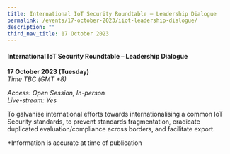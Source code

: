 ```yaml
---
title: International IoT Security Roundtable – Leadership Dialogue
permalink: /events/17-october-2023/iiot-leadership-dialogue/
description: ""
third_nav_title: 17 October 2023
---
```

#### **International IoT Security Roundtable – Leadership Dialogue**

**17 October 2023 (Tuesday)**  
*Time TBC (GMT +8)*

*Access: Open Session, In-person*
<br>*Live-stream: Yes*

To galvanise international efforts towards internationalising a common IoT Security standards, to prevent standards fragmentation, eradicate duplicated evaluation/compliance across borders, and facilitate export.

*Information is accurate at time of publication